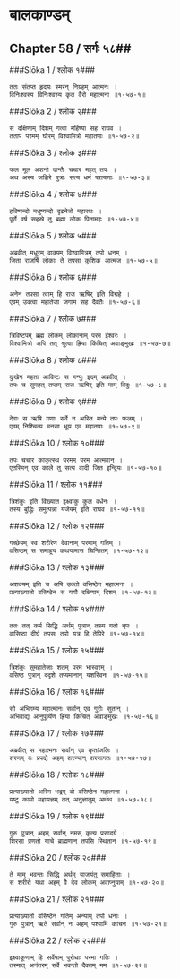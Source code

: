 बालकाण्डम्
===============================


## Chapter 58  / सर्गः ५८##


###Slōka 1 / श्लोक १###


    ततः संतप्त हृदयः स्मरन् निग्रहम् आत्मनः ।
    विनिःश्वस्य विनिःश्वस्य कृत वैरो महात्मना ॥१-५७-१॥


###Slōka 2 / श्लोक २###


    स दक्षिणाम् दिशम् गत्वा महिष्या सह राघव ।
    तताप परमम् घोरम् विश्वामित्रो महातपाः ॥१-५७-२॥


###Slōka 3 / श्लोक ३###


    फल मूल अशनो दान्तैः चचार महत् तपः ।
    अथ अस्य जज्ञिरे पुत्राः सत्य धर्म परायणाः ॥१-५७-३॥


###Slōka 4 / श्लोक ४###


    हविष्पन्दो मधुष्यन्दो दृढनेत्रो महारथः ।
    पूर्णे वर्ष सहस्रे तु ब्रह्मा लोक पितामहः ॥१-५७-४॥


###Slōka 5 / श्लोक ५###


    अब्रवीत् मधुरम् वाक्यम् विश्वामित्रम् तपो धनम् ।
    जिता राजर्षि लोकाः ते तपसा कुशिक आत्मज ॥१-५७-५॥


###Slōka 6 / श्लोक ६###


    अनेन तपसा त्वाम् हि राज ऋषिर् इति विद्महे ।
    एवम् उक्त्वा महातेजा जगाम सह दैवतैः ॥१-५७-६॥


###Slōka 7 / श्लोक ७###


    त्रिविष्टपम् ब्रह्म लोकम् लोकानाम् परम ईश्वरः ।
    विश्वामित्रो अपि तत् श्रुत्वा ह्रिया किंचित् अवाङ्मुखः ॥१-५७-७॥


###Slōka 8 / श्लोक ८###


    दुःखेन महता आविष्टः स मन्युः इदम् अब्रवीत् ।
    तपः च सुमहत् तप्तम् राज ऋषिर् इति माम् विदुः ॥१-५७-८॥


###Slōka 9 / श्लोक ९###


    देवाः स ऋषि गणाः सर्वे न अस्ति मन्ये तपः फलम् ।
    एवम् निश्चित्य मनसा भूय एव महातपाः ॥१-५७-९॥


###Slōka 10 / श्लोक १०###


    तपः चचार काकुत्स्थ परमम् परम आत्मवान् ।
    एतस्मिन् एव काले तु सत्य वादी जित इन्द्रियः ॥१-५७-१०॥


###Slōka 11 / श्लोक ११###


    त्रिशंकुः इति विख्यात इक्ष्वाकु कुल वर्धनः ।
    तस्य बुद्धिः समुत्पन्ना यजेयम् इति राघव ॥१-५७-११॥


###Slōka 12 / श्लोक १२###


    गच्छेयम् स्व शरीरेण देवानाम् परमाम् गतिम् ।
    वसिष्ठम् स समाहूय कथयामास चिन्तितम् ॥१-५७-१२॥


###Slōka 13 / श्लोक १३###


    अशक्यम् इति च अपि उक्तो वसिष्ठेन महात्मना ।
    प्रत्याख्यातो वसिष्ठेन स ययौ दक्षिणाम् दिशम् ॥१-५७-१३॥


###Slōka 14 / श्लोक १४###


    ततः तत् कर्म सिद्धि अर्थम् पुत्रान् तस्य गतो नृपः ।
    वासिष्ठा दीर्घ तपसः तपो यत्र हि तेपिरे ॥१-५७-१४॥


###Slōka 15 / श्लोक १५###


    त्रिशंकुः सुमहातेजाः शतम् परम भास्वरम् ।
    वसिष्ठ पुत्रान् ददृशे तप्यमानान् यशस्विनः ॥१-५७-१५॥


###Slōka 16 / श्लोक १६###


    सो अभिगम्य महात्मानः सर्वान् एव गुरोः सुतान् ।
    अभिवाद्य आनुपूर्व्येण ह्रिया किंचित् अवाङ्मुखः ॥१-५७-१६॥


###Slōka 17 / श्लोक १७###


    अब्रवीत् स महात्मनः सर्वान् एव कृतांजलिः ।
    शरणम् वः प्रपद्ये अहम् शरण्यान् शरणागतः ॥१-५७-१७॥


###Slōka 18 / श्लोक १८###


    प्रत्याख्यातो अस्मि भद्रम् वो वसिष्ठेन महात्मना ।
    यष्टु कामो महायज्ञम् तत् अनुज्ञातुम् अर्थथ ॥१-५७-१८॥


###Slōka 19 / श्लोक १९###


    गुरु पुत्रान् अहम् सर्वान् नमस् कृत्य प्रसादये ।
    शिरसा प्रणतो याचे ब्राह्मणान् तपसि स्थितान् ॥१-५७-१९॥


###Slōka 20 / श्लोक २०###


    ते माम् भवन्तः सिद्धि अर्थम् याजयंतु समाहिताः ।
    स शरीरो यथा अहम् वै देव लोकम् अवाप्नुयाम् ॥१-५७-२०॥


###Slōka 21 / श्लोक २१###


    प्रत्याख्यातो वसिष्ठेन गतिम् अन्याम् तपो धनाः ।
    गुरु पुत्रान् ऋते सर्वान् न अहम् पश्यामि कांचन ॥१-५७-२१॥


###Slōka 22 / श्लोक २२###


    इक्ष्वाकूणाम् हि सर्वेषाम् पुरोधाः परमा गतिः ।
    तस्मात् अनंतरम् सर्वे भवन्तो दैवतम् मम ॥१-५७-२२॥


